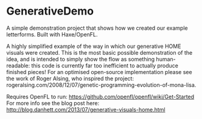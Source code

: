 GenerativeDemo
==============

A simple demonstration project that shows how we created our example letterforms. Built with Haxe/OpenFL. 

A highly simplified example of the way in which our generative HOME visuals were created. This is the most basic possible demonstration of the idea, and is intended to simply show the flow as something human-readable: this code is currently far too inefficient to actually produce finished pieces! For an optimised open-source implementation please see the work of Roger Alsing, who inspired the project: rogeralsing.com/2008/12/07/genetic-programming-evolution-of-mona-lisa.

Requires OpenFL to run: https://github.com/openfl/openfl/wiki/Get-Started
For more info see the blog post here: http://blog.danhett.com/2013/07/generative-visuals-home.html

